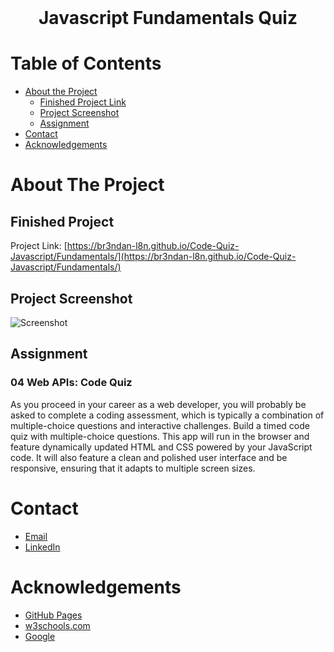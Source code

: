 <!-- PROJECT LOGO -->
<br />
<p align="center">
  <h1 align="center">Javascript Fundamentals Quiz</h1>
</p>



<!-- TABLE OF CONTENTS -->
# Table of Contents
* [About the Project](#about-the-project)
    * [Finished Project Link](#finished-project)
    * [Project Screenshot](#project-screenshot)
    * [Assignment](#assignment)
* [Contact](#contact)
* [Acknowledgements](#acknowledgements)



<!-- ABOUT THE PROJECT -->
# About The Project

## Finished Project
Project Link: [https://br3ndan-l8n.github.io/Code-Quiz-Javascript/Fundamentals/](https://br3ndan-l8n.github.io/Code-Quiz-Javascript/Fundamentals/)

## Project Screenshot

![Screenshot](Assets/Images/screenshot.png)

## Assignment

### 04 Web APIs: Code Quiz

As you proceed in your career as a web developer, you will probably be asked to complete a coding assessment, which is typically a combination of multiple-choice questions and interactive challenges. Build a timed code quiz with multiple-choice questions. This app will run in the browser and feature dynamically updated HTML and CSS powered by your JavaScript code. It will also feature a clean and polished user interface and be responsive, ensuring that it adapts to multiple screen sizes.

<!-- CONTACT -->
# Contact
* [Email](BR3NDAN.L8N@gmail.com)
* [LinkedIn](https://www.linkedin.com/in/brendan-leighton-ab5944113/)

<!-- ACKNOWLEDGEMENTS -->
# Acknowledgements
* [GitHub Pages](https://pages.github.com)
* [w3schools.com](https://www.w3schools.com/)
* [Google](https://www.google.com/)
